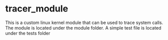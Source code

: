 # tracer_module
This is a custom linux kernel module that can be used to trace system calls. The module is located under the module folder. A simple test file is located under the tests folder
